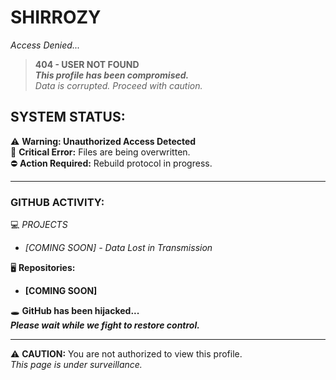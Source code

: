 # **SHIRROZY**  
*Access Denied...*  

> **404 - USER NOT FOUND**  
> ***This profile has been compromised.***  
> _Data is corrupted. Proceed with caution._

## SYSTEM STATUS:  
⚠️ **Warning: Unauthorized Access Detected**  
🔴 **Critical Error:** Files are being overwritten.  
⛔ **Action Required:** Rebuild protocol in progress.  

---

### **GITHUB ACTIVITY:**

💻 _PROJECTS_  
- *[COMING SOON] - Data Lost in Transmission*  
<!---
- *[Insert Project Name] - Unstable Code, Proceed Anyway*  
- *[Insert Project Name] - Encryption Failed*
--->

🖥️ **Repositories:**  
- **[COMING SOON]**  
<!---
- **[[link to repository]]**
--->

🕳️ **GitHub has been hijacked...**  
***Please wait while we fight to restore control.***

---

⚠️ **CAUTION:** You are not authorized to view this profile.  
_This page is under surveillance._

